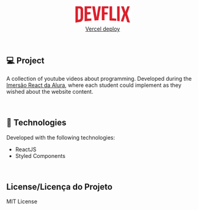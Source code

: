 <p align="center">
  <img alt="Logo do projeto" width="150px" src="./src/assets/logo.png" />
  </br>
  <a href="https://devflix.mateuscnh.vercel.app/">Vercel deploy</a>
</p>

</br>

## 💻 Project

A collection of youtube videos about programming. Developed during the [Imersão React da Alura](https://www.alura.com.br/imersao-react/), where each student could implement as they wished about the website content.

</br>

## 🚀 Technologies

Developed with the following technologies:

- ReactJS
- Styled Components

</br>

## License/Licença do Projeto
MIT License
